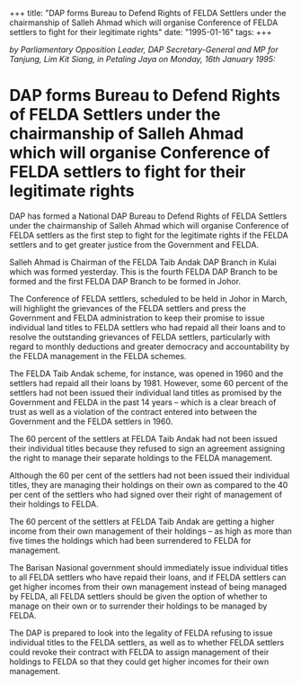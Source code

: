 +++ 
title: "DAP forms Bureau to Defend Rights of FELDA Settlers under the chairmanship of Salleh Ahmad which will organise Conference of FELDA settlers to fight for their legitimate rights"
date: "1995-01-16"
tags:
+++

_by Parliamentary Opposition Leader, DAP Secretary-General and MP for Tanjung, Lim Kit Siang, in Petaling Jaya on Monday, 16th January 1995:_

# DAP forms Bureau to Defend Rights of FELDA Settlers under the chairmanship of Salleh Ahmad which will organise Conference of FELDA settlers to fight for their legitimate rights

DAP has formed a National DAP Bureau to Defend Rights of FELDA Settlers under the chairmanship of Salleh Ahmad which will organise Conference of FELDA settlers as the first step to fight for the legitimate rights if the FELDA settlers and to get greater justice from the Government and FELDA.</u>

Salleh Ahmad is Chairman of the FELDA Taib Andak DAP Branch in Kulai which was formed yesterday. This is the fourth FELDA DAP Branch to be formed and the first FELDA DAP Branch to be formed in Johor.

The Conference of FELDA settlers, scheduled to be held in Johor in March, will highlight the grievances of the FELDA settlers and press the Government and FELDA administration to keep their promise to issue individual land titles to FELDA settlers who had repaid all their loans and to resolve the outstanding grievances of FELDA settlers, particularly with regard to monthly deductions and greater democracy and accountability by the FELDA management in the FELDA schemes.

The FELDA Taib Andak scheme, for instance, was opened in 1960 and the settlers had repaid all their loans by 1981. However, some 60 percent of the settlers had not been issued their individual land titles as promised by the Government and FELDA in the past 14 years – which is a clear breach of trust as well as a violation of the contract entered into between the Government and the FELDA settlers in 1960.

The 60 percent of the settlers at FELDA Taib Andak had not been issued their individual titles because they refused to sign an agreement assigning the right to manage their separate holdings to the FELDA management.

Although the 60 per cent of the settlers had not been issued their individual titles, they are managing their holdings on their own as compared to the 40 per cent of the settlers who had signed over their right of management of their holdings to FELDA.

The 60 percent of the settlers at FELDA Taib Andak are getting a higher income from their own management of their holdings – as high as more than five times the holdings which had been surrendered to FELDA for management.

The Barisan Nasional government should immediately issue individual titles to all FELDA settlers who have repaid their loans, and if FELDA settlers can get higher incomes from their own management instead of being managed by FELDA, all FELDA settlers should be given the option of whether to manage on their own or to surrender their holdings to be managed by FELDA.

The DAP is prepared to look into the legality of FELDA refusing to issue individual titles to the FELDA settlers, as well as to whether FELDA settlers could revoke their contract with FELDA to assign management of their holdings to FELDA so that they could get higher incomes for their own management.
 
